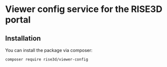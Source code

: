 # Viewer config service for the RISE3D portal 

## Installation

You can install the package via composer:

```bash
composer require rise3d/viewer-config
```
